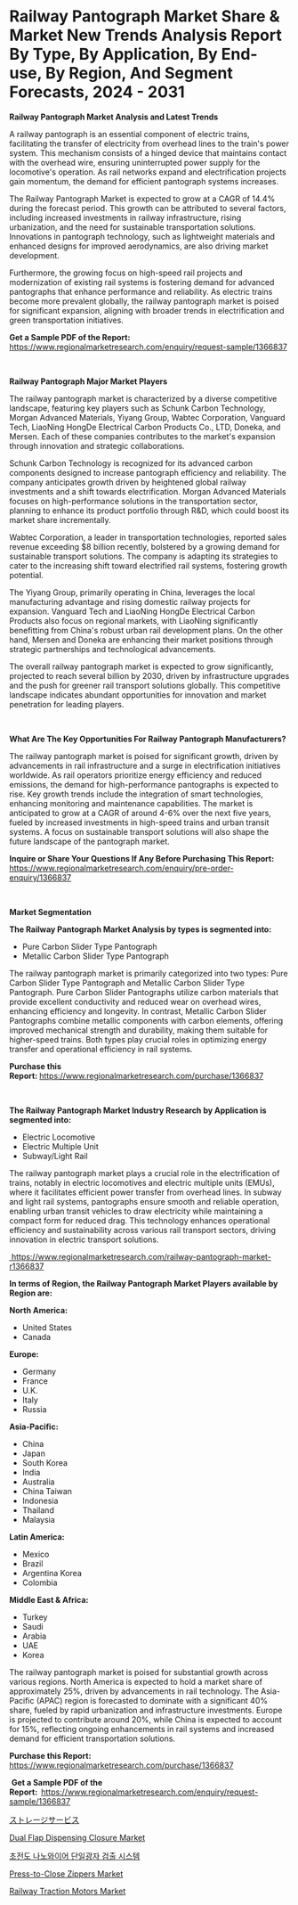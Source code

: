 <p><h1>Railway Pantograph Market Share & Market New Trends Analysis Report By Type, By Application, By End-use, By Region, And Segment Forecasts, 2024 - 2031</h1></p><p><strong>Railway Pantograph Market Analysis and Latest Trends</strong></p>
<p><p>A railway pantograph is an essential component of electric trains, facilitating the transfer of electricity from overhead lines to the train's power system. This mechanism consists of a hinged device that maintains contact with the overhead wire, ensuring uninterrupted power supply for the locomotive's operation. As rail networks expand and electrification projects gain momentum, the demand for efficient pantograph systems increases.</p><p>The Railway Pantograph Market is expected to grow at a CAGR of 14.4% during the forecast period. This growth can be attributed to several factors, including increased investments in railway infrastructure, rising urbanization, and the need for sustainable transportation solutions. Innovations in pantograph technology, such as lightweight materials and enhanced designs for improved aerodynamics, are also driving market development. </p><p>Furthermore, the growing focus on high-speed rail projects and modernization of existing rail systems is fostering demand for advanced pantographs that enhance performance and reliability. As electric trains become more prevalent globally, the railway pantograph market is poised for significant expansion, aligning with broader trends in electrification and green transportation initiatives.</p></p>
<p><strong>Get a Sample PDF of the Report:&nbsp;</strong> <a href="https://www.regionalmarketresearch.com/enquiry/request-sample/1366837">https://www.regionalmarketresearch.com/enquiry/request-sample/1366837</a></p>
<p>&nbsp;</p>
<p><strong>Railway Pantograph Major Market Players</strong></p>
<p><p>The railway pantograph market is characterized by a diverse competitive landscape, featuring key players such as Schunk Carbon Technology, Morgan Advanced Materials, Yiyang Group, Wabtec Corporation, Vanguard Tech, LiaoNing HongDe Electrical Carbon Products Co., LTD, Doneka, and Mersen. Each of these companies contributes to the market's expansion through innovation and strategic collaborations.</p><p>Schunk Carbon Technology is recognized for its advanced carbon components designed to increase pantograph efficiency and reliability. The company anticipates growth driven by heightened global railway investments and a shift towards electrification. Morgan Advanced Materials focuses on high-performance solutions in the transportation sector, planning to enhance its product portfolio through R&D, which could boost its market share incrementally.</p><p>Wabtec Corporation, a leader in transportation technologies, reported sales revenue exceeding $8 billion recently, bolstered by a growing demand for sustainable transport solutions. The company is adapting its strategies to cater to the increasing shift toward electrified rail systems, fostering growth potential.</p><p>The Yiyang Group, primarily operating in China, leverages the local manufacturing advantage and rising domestic railway projects for expansion. Vanguard Tech and LiaoNing HongDe Electrical Carbon Products also focus on regional markets, with LiaoNing significantly benefitting from China's robust urban rail development plans. On the other hand, Mersen and Doneka are enhancing their market positions through strategic partnerships and technological advancements.</p><p>The overall railway pantograph market is expected to grow significantly, projected to reach several billion by 2030, driven by infrastructure upgrades and the push for greener rail transport solutions globally. This competitive landscape indicates abundant opportunities for innovation and market penetration for leading players.</p></p>
<p>&nbsp;</p>
<p><strong>What Are The Key Opportunities For Railway Pantograph Manufacturers?</strong></p>
<p><p>The railway pantograph market is poised for significant growth, driven by advancements in rail infrastructure and a surge in electrification initiatives worldwide. As rail operators prioritize energy efficiency and reduced emissions, the demand for high-performance pantographs is expected to rise. Key growth trends include the integration of smart technologies, enhancing monitoring and maintenance capabilities. The market is anticipated to grow at a CAGR of around 4-6% over the next five years, fueled by increased investments in high-speed trains and urban transit systems. A focus on sustainable transport solutions will also shape the future landscape of the pantograph market.</p></p>
<p><strong>Inquire or Share Your Questions If Any Before Purchasing This Report:</strong> <a href="https://www.regionalmarketresearch.com/enquiry/pre-order-enquiry/1366837">https://www.regionalmarketresearch.com/enquiry/pre-order-enquiry/1366837</a></p>
<p>&nbsp;</p>
<p><strong>Market Segmentation</strong></p>
<p><strong>The Railway Pantograph Market Analysis by types is segmented into:</strong></p>
<p><ul><li>Pure Carbon Slider Type Pantograph</li><li>Metallic Carbon Slider Type Pantograph</li></ul></p>
<p><p>The railway pantograph market is primarily categorized into two types: Pure Carbon Slider Type Pantograph and Metallic Carbon Slider Type Pantograph. Pure Carbon Slider Pantographs utilize carbon materials that provide excellent conductivity and reduced wear on overhead wires, enhancing efficiency and longevity. In contrast, Metallic Carbon Slider Pantographs combine metallic components with carbon elements, offering improved mechanical strength and durability, making them suitable for higher-speed trains. Both types play crucial roles in optimizing energy transfer and operational efficiency in rail systems.</p></p>
<p><strong>Purchase this Report:&nbsp;</strong><a href="https://www.regionalmarketresearch.com/purchase/1366837">https://www.regionalmarketresearch.com/purchase/1366837</a></p>
<p>&nbsp;</p>
<p><strong>The Railway Pantograph Market Industry Research by Application is segmented into:</strong></p>
<p><ul><li>Electric Locomotive</li><li>Electric Multiple Unit</li><li>Subway/Light Rail</li></ul></p>
<p><p>The railway pantograph market plays a crucial role in the electrification of trains, notably in electric locomotives and electric multiple units (EMUs), where it facilitates efficient power transfer from overhead lines. In subway and light rail systems, pantographs ensure smooth and reliable operation, enabling urban transit vehicles to draw electricity while maintaining a compact form for reduced drag. This technology enhances operational efficiency and sustainability across various rail transport sectors, driving innovation in electric transport solutions.</p></p>
<p><a href="https://www.regionalmarketresearch.com/railway-pantograph-market-r1366837">&nbsp;https://www.regionalmarketresearch.com/railway-pantograph-market-r1366837</a></p>
<p><strong>In terms of Region, the Railway Pantograph Market Players available by Region are:</strong></p>
<p>
    <p> <strong> North America: </strong>
        <ul>
            <li>United States</li>
            <li>Canada</li>
        </ul>
        </p> 
    <p> <strong> Europe: </strong>
        <ul>
            <li>Germany</li>
            <li>France</li>
            <li>U.K.</li>
            <li>Italy</li>
            <li>Russia</li>
        </ul>
        </p> 
    <p> <strong> Asia-Pacific: </strong>
        <ul>
            <li>China</li>
            <li>Japan</li>
            <li>South Korea</li>
            <li>India</li>
            <li>Australia</li>
            <li>China Taiwan</li>
            <li>Indonesia</li>
            <li>Thailand</li>
            <li>Malaysia</li>
        </ul>
        </p> 
    <p> <strong> Latin America: </strong>
        <ul>
            <li>Mexico</li>
            <li>Brazil</li>
            <li>Argentina Korea</li>
            <li>Colombia</li>
        </ul>
        </p> 
    <p> <strong> Middle East & Africa: </strong>
        <ul>
            <li>Turkey</li>
            <li>Saudi</li>
            <li>Arabia</li>
            <li>UAE</li>
            <li>Korea</li>
        </ul>
    </p>
    </p>
<p><p>The railway pantograph market is poised for substantial growth across various regions. North America is expected to hold a market share of approximately 25%, driven by advancements in rail technology. The Asia-Pacific (APAC) region is forecasted to dominate with a significant 40% share, fueled by rapid urbanization and infrastructure investments. Europe is projected to contribute around 20%, while China is expected to account for 15%, reflecting ongoing enhancements in rail systems and increased demand for efficient transportation solutions.</p></p>
<p><strong>Purchase this Report: </strong><a href="https://www.regionalmarketresearch.com/purchase/1366837">https://www.regionalmarketresearch.com/purchase/1366837</a></p>
<p>&nbsp;<strong>Get a Sample PDF of the Report:&nbsp;&nbsp;</strong><a href="https://www.regionalmarketresearch.com/enquiry/request-sample/1366837">https://www.regionalmarketresearch.com/enquiry/request-sample/1366837</a></p>
<p><strong></strong></p>
<p><p><a href="https://medium.com/@thomasfuller435/%E3%82%B0%E3%83%AD%E3%83%BC%E3%83%90%E3%83%AB%E3%82%B9%E3%83%88%E3%83%AC%E3%83%BC%E3%82%B8%E3%82%B5%E3%83%BC%E3%83%93%E3%82%B9%E5%B8%82%E5%A0%B4%E3%81%AE%E7%8A%B6%E6%B3%81-%E4%BB%8A%E5%BE%8C%E3%81%AE%E3%83%88%E3%83%AC%E3%83%B3%E3%83%89%E3%81%A8%E5%B8%82%E5%A0%B4%E6%88%A6%E7%95%A5%E4%BA%88%E6%B8%AC-2024%E5%B9%B4-2031%E5%B9%B4-3adda8355fe3?postPublishedType=repub">ストレージサービス</a></p><p><a href="https://issuu.com/reportprime-2/docs/dual-flap-dispensing-closure-market_47ff71ce10a69c">Dual Flap Dispensing Closure Market</a></p><p><a href="https://medium.com/@staceyhilll73/%EA%B8%80%EB%A1%9C%EB%B2%8C-%EC%B4%88%EC%A0%84%EB%8F%84-%EB%82%98%EB%85%B8%EC%84%A0-%EB%8B%A8%EC%9D%BC-%EA%B4%91%EC%9E%90-%ED%83%90%EC%A7%80-%EC%8B%9C%EC%8A%A4%ED%85%9C-%EC%8B%9C%EC%9E%A5-%EB%8F%99%ED%96%A5-2024%EB%85%84%EB%B6%80%ED%84%B0-2031%EB%85%84%EA%B9%8C%EC%A7%80%EC%9D%98-%EC%84%B1%EC%9E%A5-%EA%B8%B0%ED%9A%8C-%EB%B0%8F-%EB%8F%84%EC%A0%84%EC%97%90-%EB%8C%80%ED%95%9C-%ED%86%B5%EC%B0%B0%EB%A0%A5-65033af67b45?postPublishedType=repub">초전도 나노와이어 단일광자 검출 시스템</a></p><p><a href="https://issuu.com/reportprime-2/docs/press-to-close-zippers-market-size-_033827bf8639cd">Press-to-Close Zippers Market</a></p><p><a href="https://www.linkedin.com/pulse/navigating-railway-traction-motors-market-expert-analysis-forecast-w0pde?trackingId=O5fdzKXvQ9aq6sjXhl1K3A%3D%3D">Railway Traction Motors Market</a></p></p>